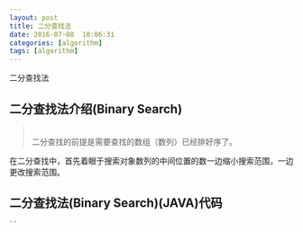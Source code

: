 ```yaml
---
layout: post
title: 二分查找法
date: 2016-07-08  10:06:31 
categories: [algorithm]
tags: [algorithm]
---
```


二分查找法
<!--more-->

##  二分查找法介绍(Binary Search)
> </br>二分查找的前提是需要查找的数组（数列）已经排好序了。</br>

   在二分查找中，首先着眼于搜索对象数列的中间位置的数一边缩小搜索范围，一边更改搜索范围。</br>

 


##  二分查找法(Binary Search)(JAVA)代码 
    ``
